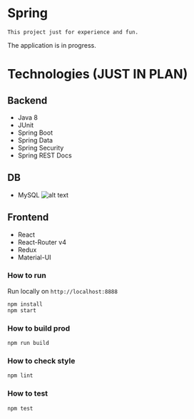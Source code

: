# Spring
    This project just for experience and fun.

The application is in progress.

# Technologies (JUST IN PLAN)

## Backend

* Java 8
* JUnit
* Spring Boot
* Spring Data
* Spring Security
* Spring REST Docs

## DB

* MySQL
![alt text](https://github.com/PavelEvleev/my-spring-books/blob/front-end/Screenshot_5.jpg)

## Frontend

* React
* React-Router v4
* Redux
* Material-UI

### How to run

Run locally on `http://localhost:8888`

    npm install
    npm start

### How to build prod

    npm run build
    
### How to check style

    npm lint
    
### How to test

    npm test
        
